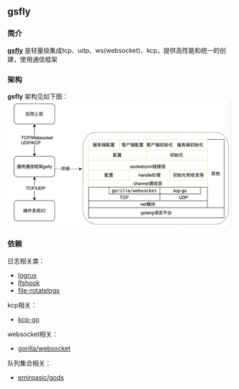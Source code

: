 ## gsfly
### 简介
**[gsfly](https://github.com/slive/gsfly)** 是轻量级集成tcp、udp、ws(websocket)、kcp，提供高性能和统一的创建，使用通信框架

### 架构
**gsfly** 架构见如下图：
![gsfly架构图](gsfly.png)

### 依赖
日志相关类：
- [logrus](https://github.com/sirupsen/logrus)
- [lfshook](https://github.com/rifflock/lfshook)
- [file-rotatelogs](https://github.com/lestrrat-go/file-rotatelogs)

kcp相关：
- [kcp-go](https://github.com/xtaci/kcp-go)

websocket相关：
- [gorilla/websocket](https://github.com/gorilla/websocket)

队列集合相关：
- [emirpasic/gods](https://github.com/emirpasic/gods)

